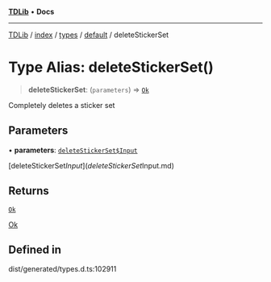 [**TDLib**](../../../../../../README.md) • **Docs**

***

[TDLib](../../../../../../modules.md) / [index](../../../../../README.md) / [types](../../../README.md) / [default](../README.md) / deleteStickerSet

# Type Alias: deleteStickerSet()

> **deleteStickerSet**: (`parameters`) => [`Ok`](Ok-1.md)

Completely deletes a sticker set

## Parameters

• **parameters**: [`deleteStickerSet$Input`](deleteStickerSet$Input.md)

[deleteStickerSet$Input](deleteStickerSet$Input.md)

## Returns

[`Ok`](Ok-1.md)

[Ok](Ok-1.md)

## Defined in

dist/generated/types.d.ts:102911

